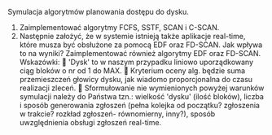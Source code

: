 Symulacja algorytmów planowania dostępu do dysku.
1. Zaimplementować algorytmy FCFS, SSTF, SCAN i C-SCAN.
2. Następnie założyć, że w systemie istnieją także aplikacje real-time, które musza być obsłużone za pomocą
EDF oraz FD-SCAN. Jak wpływa to na wyniki? Zaimplementować również algorytmy EDF oraz FD-SCAN.
Wskazówki:
 'Dysk' to w naszym przypadku liniowo uporządkowany ciąg bloków o nr od 1 do MAX.
 Kryterium oceny alg. będzie suma przemieszczeń głowicy dysku, jak wiadomo proporcjonalna do czasu realizacji zleceń.
 Sformułowanie nie wymienionych powyżej warunków symulacji należy do Państwa tzn.: wielkość 'dysku' (ilość bloków),
liczba i sposób generowania zgłoszeń (pełna kolejka od początku? zgłoszenia w trakcie? rozkład zgłoszeń- równomierny,
inny?), sposób uwzględnienia obsługi zgłoszeń real-time. 
